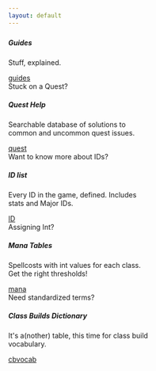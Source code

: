 ```yaml
---
layout: default
---
```

<div class="container justify-content-center">
  <div class="row justify-content-center">
    <div class="card text-white bg-dark mb-3 me-3 col-sm-6 text-center" style="width: 56rem;">
      <h5 class="card-header"></h5>
      <div class="card-body">
        <h5 class="card-title">Guides</h5>
        <p class="card-text">Stuff, explained.</p>
        <a href="/guides/" class="btn btn-outline-light text-light mt-auto">guides</a>
      </div>
    </div>
  </div>
  <div class="row justify-content-center">
    <div class="card text-white bg-dark mb-3 me-3 col-sm-6" style="width: 18rem;">
      <div class="card-header">
        Stuck on a Quest?
      </div>
      <div class="card-body d-flex flex-column">
        <h5 class="card-title">Quest Help</h5>
        <p class="card-text">Searchable database of solutions to common and uncommon quest issues.</p>
        <a href="/quest/" class="btn btn-outline-light text-light mt-auto">quest</a>
      </div>
    </div>
    <div class="card text-white bg-dark mb-3 me-3 col-sm-6" style="width: 18rem;">
      <div class="card-header">
        Want to know more about IDs?
      </div>
      <div class="card-body d-flex flex-column">
        <h5 class="card-title">ID list</h5>
        <p class="card-text">Every ID in the game, defined. Includes stats and Major IDs.</p>
        <a href="/ID/" class="btn btn-outline-light text-light mt-auto">ID</a>
      </div>
    </div>
    <div class="card text-white bg-dark mb-3 me-3 col-sm-6" style="width: 18rem;">
      <div class="card-header">
        Assigning Int?
      </div>
      <div class="card-body d-flex flex-column">
        <h5 class="card-title">Mana Tables</h5>
        <p class="card-text">Spellcosts with int values for each class. Get the right thresholds!</p>
        <a href="/mana/" class="btn btn-outline-light text-light mt-auto">mana</a>
      </div>
    </div>
    <div class="card text-white bg-dark mb-3 me-3 col-sm-6" style="width: 18rem;">
      <div class="card-header">
        Need standardized terms?
      </div>
      <div class="card-body d-flex flex-column">
        <h5 class="card-title">Class Builds Dictionary</h5>
        <p class="card-text">It's a(nother) table, this time for class build vocabulary.</p>
        <a href="/cbvocab/" class="btn btn-outline-light text-light mt-auto">cbvocab</a>
      </div>
    </div>
  </div>
</div>


<!--
<div class="home container justify-content-center">

  <h1 class="post-list-heading">Latest</h1>

  <ul class="post-list">
    {% for post in site.posts %}
      <li>
        <span class="post-meta">{{ post.date | date: "%b %-d, %Y" }}</span>

        <h2>
          <a class="post-link" href="{{ post.url | prepend: site.baseurl }}">{{ post.title }}</a>
        </h2>
      </li>
    {% endfor %}
  </ul>
</div>
-->
